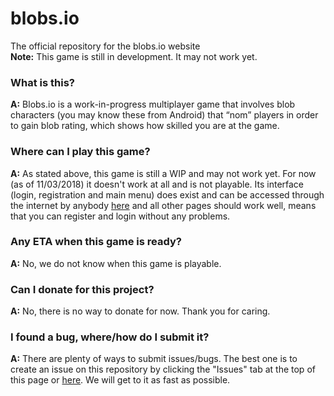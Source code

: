 # blobs.io
The official repository for the blobs.io website<br/>
**Note:** This game is still in development. It may not work yet.

### What is this?
__A:__ Blobs.io is a work-in-progress multiplayer game that involves blob characters (you may know these from Android) that “nom” players in order to gain blob rating, which shows how skilled you are at the game.

### Where can I play this game?
__A:__ As stated above, this game is still a WIP and may not work yet. For now (as of 11/03/2018) it doesn't work at all and is not playable. Its interface (login, registration and main menu) does exist and can be accessed through the internet by anybody [here](https://blobs-io.glitch.me) and all other pages should work well, means that you can register and login without any problems.

### Any ETA when this game is ready?
__A:__ No, we do not know when this game is playable.

### Can I donate for this project?
__A:__ No, there is no way to donate for now. Thank you for caring.

### I found a bug, where/how do I submit it?
__A:__ There are plenty of ways to submit issues/bugs. The best one is to create an issue on this repository by clicking the "Issues" tab at the top of this page or [here](https://github.com/blobs-io/blobs.io/issues/new). We will get to it as fast as possible. 
